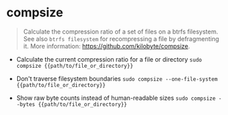 # compsize
> Calculate the compression ratio of a set of files on a btrfs filesystem.
> See also `btrfs filesystem` for recompressing a file by defragmenting it.
> More information: <https://github.com/kilobyte/compsize>.

- Calculate the current compression ratio for a file or directory
`sudo compsize {{path/to/file_or_directory}}`

- Don't traverse filesystem boundaries
`sudo compsize --one-file-system {{path/to/file_or_directory}}`

- Show raw byte counts instead of human-readable sizes
`sudo compsize --bytes {{path/to/file_or_directory}}`
